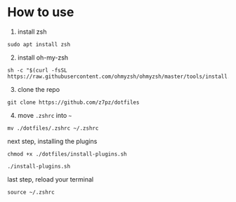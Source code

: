 # How to use
1. install zsh 
```
sudo apt install zsh
```
2. install oh-my-zsh 
```
sh -c "$(curl -fsSL https://raw.githubusercontent.com/ohmyzsh/ohmyzsh/master/tools/install.sh)"
```
3. clone the repo 
```
git clone https://github.com/z7pz/dotfiles
```
4. move `.zshrc` into `~` 
```
mv ./dotfiles/.zshrc ~/.zshrc
```
next step, installing the plugins
```
chmod +x ./dotfiles/install-plugins.sh
```
```
./install-plugins.sh
```
last step, reload your terminal
```
source ~/.zshrc
```
